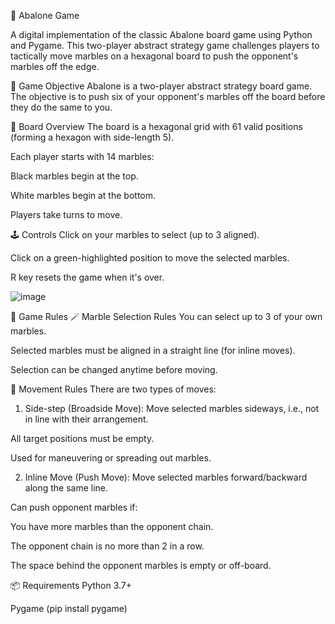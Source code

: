 🧠 Abalone Game 



A digital implementation of the classic Abalone board game using Python and Pygame. This two-player abstract strategy game challenges players to tactically move marbles on a hexagonal board to push the opponent's marbles off the edge.


🎯 Game Objective
Abalone is a two-player abstract strategy board game. The objective is to push six of your opponent's marbles off the board before they do the same to you.

🧩 Board Overview
The board is a hexagonal grid with 61 valid positions (forming a hexagon with side-length 5).

Each player starts with 14 marbles:

Black marbles begin at the top.

White marbles begin at the bottom.

Players take turns to move.

🕹️ Controls
Click on your marbles to select (up to 3 aligned).

Click on a green-highlighted position to move the selected marbles.

R key resets the game when it's over.

![image](https://github.com/user-attachments/assets/124e6a6d-c2b6-4159-abf4-d3e0530696d8)

🧱 Game Rules
🪄 Marble Selection Rules
You can select up to 3 of your own marbles.

Selected marbles must be aligned in a straight line (for inline moves).

Selection can be changed anytime before moving.

🧭 Movement Rules
There are two types of moves:

1. Side-step (Broadside Move):
Move selected marbles sideways, i.e., not in line with their arrangement.

All target positions must be empty.

Used for maneuvering or spreading out marbles.

2. Inline Move (Push Move):
Move selected marbles forward/backward along the same line.

Can push opponent marbles if:

You have more marbles than the opponent chain.

The opponent chain is no more than 2 in a row.

The space behind the opponent marbles is empty or off-board.

📦 Requirements
Python 3.7+

Pygame (pip install pygame)





